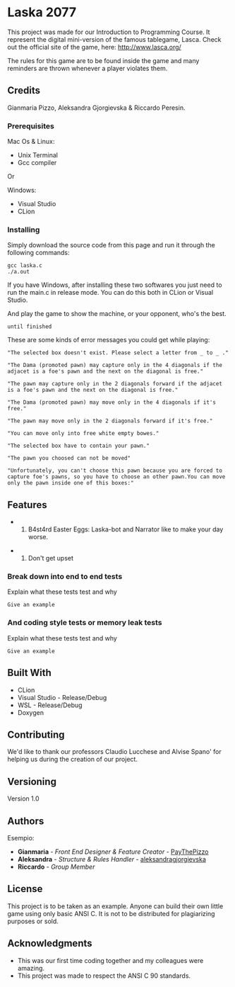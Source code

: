 # Laska 2077

This project was made for our Introduction to Programming Course. It represent the digital mini-version of the famous tablegame, Lasca.
Check out the official site of the game, here: http://www.lasca.org/

The rules for this game are to be found inside the game and many reminders are thrown whenever a player violates them.


## Credits
Gianmaria Pizzo, Aleksandra Gjorgievska & Riccardo Peresin.


### Prerequisites
Mac Os & Linux:
- Unix Terminal
- Gcc compiler

Or

Windows:
- Visual Studio
- CLion

### Installing
Simply download the source code from this page and run it through the following commands:

```
gcc laska.c 
./a.out
```

If you have Windows, after installing these two softwares you just need to run the main.c in release mode.
You can do this both in CLion or Visual Studio.


And play the game to show the machine, or your opponent, who's the best.

```
until finished
```

These are some kinds of error messages you could get while playing:

```
"The selected box doesn't exist. Please select a letter from _ to _ ."

"The Dama (promoted pawn) may capture only in the 4 diagonals if the adjacet is a foe's pawn and the next on the diagonal is free."

"The pawn may capture only in the 2 diagonals forward if the adjacet is a foe's pawn and the next on the diagonal is free."

"The Dama (promoted pawn) may move only in the 4 diagonals if it's free."

"The pawn may move only in the 2 diagonals forward if it's free."

"You can move only into free white empty bowes."

"The selected box have to contain your pawn."

"The pawn you choosed can not be moved"

"Unfortunately, you can't choose this pawn because you are forced to capture foe's pawns, so you have to choose an other pawn.You can move only the pawn inside one of this boxes:"
```


## Features

+ 1. B4st4rd Easter Eggs: Laska-bot and Narrator like to make your day worse.
- 1. Don't get upset



### Break down into end to end tests

Explain what these tests test and why

```
Give an example
```


### And coding style tests or memory leak tests

Explain what these tests test and why

```
Give an example
```


## Built With

* CLion
* Visual Studio - Release/Debug
* WSL - Release/Debug
* Doxygen


## Contributing

We'd like to thank our professors Claudio Lucchese and Alvise Spano' for helping us during the creation of our project.


## Versioning

Version 1.0


## Authors

Esempio:
* **Gianmaria** - *Front End Designer & Feature Creator* - [PayThePizzo](https://github.com/PayThePizzo)
* **Aleksandra** - *Structure & Rules Handler* - [aleksandragjorgievska](https://github.com/aleksandragjorgievska)
* **Riccardo** - *Group Member*

## License

This project is to be taken as an example. 
Anyone can build their own little game using only basic ANSI C.
It is not to be distributed for plagiarizing purposes or sold.


## Acknowledgments

* This was our first time coding together and my colleagues were amazing.
* This project was made to respect the ANSI C 90 standards.

